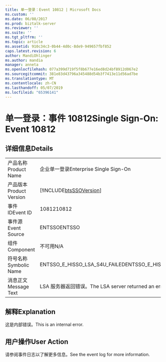 ```yaml
---
title: 单一登录：Event 10812 | Microsoft Docs
ms.custom: ''
ms.date: 06/08/2017
ms.prod: biztalk-server
ms.reviewer: ''
ms.suite: ''
ms.tgt_pltfrm: ''
ms.topic: article
ms.assetid: 910c34c3-0b44-4d0c-8de9-949657fbf852
caps.latest.revision: 6
author: MandiOhlinger
ms.author: mandia
manager: anneta
ms.openlocfilehash: 077a399d719f5f8b677e16ed8d24bf8912d067e2
ms.sourcegitcommit: 381e83d43796a345488d54b3f7413e11d56ad7be
ms.translationtype: MT
ms.contentlocale: zh-CN
ms.lasthandoff: 05/07/2019
ms.locfileid: "65396141"
---
```

# <a name="single-sign-on-event-10812"></a><span data-ttu-id="fe6f4-102">单一登录：事件 10812</span><span class="sxs-lookup"><span data-stu-id="fe6f4-102">Single Sign-On: Event 10812</span></span>
## <a name="details"></a><span data-ttu-id="fe6f4-103">详细信息</span><span class="sxs-lookup"><span data-stu-id="fe6f4-103">Details</span></span>  
  
|                 |                                                            |
|-----------------|------------------------------------------------------------|
|  <span data-ttu-id="fe6f4-104">产品名称</span><span class="sxs-lookup"><span data-stu-id="fe6f4-104">Product Name</span></span>   |                 <span data-ttu-id="fe6f4-105">企业单一登录</span><span class="sxs-lookup"><span data-stu-id="fe6f4-105">Enterprise Single Sign-On</span></span>                  |
| <span data-ttu-id="fe6f4-106">产品版本</span><span class="sxs-lookup"><span data-stu-id="fe6f4-106">Product Version</span></span> | [!INCLUDE[btsSSOVersion](../includes/btsssoversion-md.md)] |
|    <span data-ttu-id="fe6f4-107">事件 ID</span><span class="sxs-lookup"><span data-stu-id="fe6f4-107">Event ID</span></span>     |                           <span data-ttu-id="fe6f4-108">10812</span><span class="sxs-lookup"><span data-stu-id="fe6f4-108">10812</span></span>                            |
|  <span data-ttu-id="fe6f4-109">事件源</span><span class="sxs-lookup"><span data-stu-id="fe6f4-109">Event Source</span></span>   |                           <span data-ttu-id="fe6f4-110">ENTSSO</span><span class="sxs-lookup"><span data-stu-id="fe6f4-110">ENTSSO</span></span>                           |
|    <span data-ttu-id="fe6f4-111">组件</span><span class="sxs-lookup"><span data-stu-id="fe6f4-111">Component</span></span>    |                            <span data-ttu-id="fe6f4-112">不可用</span><span class="sxs-lookup"><span data-stu-id="fe6f4-112">N/A</span></span>                             |
|  <span data-ttu-id="fe6f4-113">符号名称</span><span class="sxs-lookup"><span data-stu-id="fe6f4-113">Symbolic Name</span></span>  |               <span data-ttu-id="fe6f4-114">ENTSSO_E_HISSO_LSA_S4U_FAILED</span><span class="sxs-lookup"><span data-stu-id="fe6f4-114">ENTSSO_E_HISSO_LSA_S4U_FAILED</span></span>                |
|  <span data-ttu-id="fe6f4-115">消息正文</span><span class="sxs-lookup"><span data-stu-id="fe6f4-115">Message Text</span></span>   |             <span data-ttu-id="fe6f4-116">LSA 服务器返回错误。</span><span class="sxs-lookup"><span data-stu-id="fe6f4-116">The LSA server returned an error.</span></span>              |
  
## <a name="explanation"></a><span data-ttu-id="fe6f4-117">解释</span><span class="sxs-lookup"><span data-stu-id="fe6f4-117">Explanation</span></span>  
 <span data-ttu-id="fe6f4-118">这是内部错误。</span><span class="sxs-lookup"><span data-stu-id="fe6f4-118">This is an internal error.</span></span>  
  
## <a name="user-action"></a><span data-ttu-id="fe6f4-119">用户操作</span><span class="sxs-lookup"><span data-stu-id="fe6f4-119">User Action</span></span>  
 <span data-ttu-id="fe6f4-120">请参阅事件日志以了解更多信息。</span><span class="sxs-lookup"><span data-stu-id="fe6f4-120">See the event log for more information.</span></span>